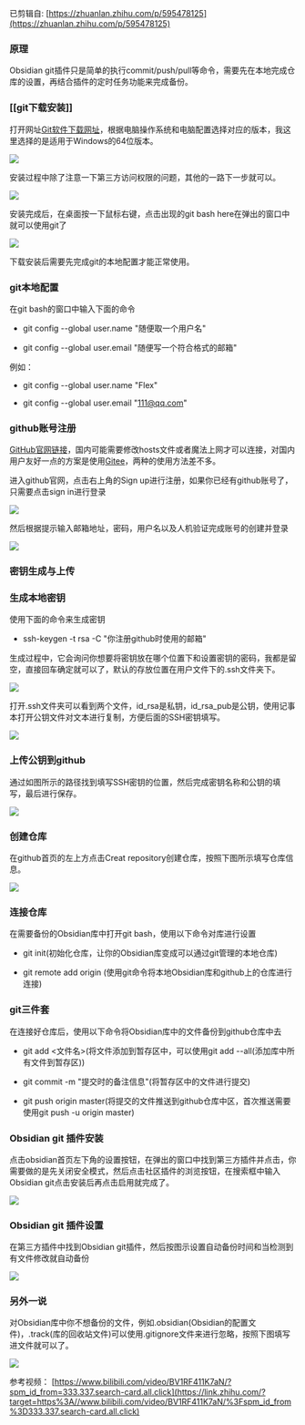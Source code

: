 
已剪辑自: [https://zhuanlan.zhihu.com/p/595478125](https://zhuanlan.zhihu.com/p/595478125)

### 原理

Obsidian git插件只是简单的执行commit/push/pull等命令，需要先在本地完成仓库的设置，再结合插件的定时任务功能来完成备份。

### [[git下载安装]]

打开网址[Git软件下载网址](https://link.zhihu.com/?target=https%3A//git-scm.com/downloads)，根据电脑操作系统和电脑配置选择对应的版本，我这里选择的是适用于Windows的64位版本。

  

![](https://pic4.zhimg.com/v2-8064e148c390b3d2c0a716ad0b2ca13b_r.jpg)

  

安装过程中除了注意一下第三方访问权限的问题，其他的一路下一步就可以。

  

![](https://pic3.zhimg.com/v2-a3edf0b826f62a8283376a6b3d457f0e_r.jpg)

  

安装完成后，在桌面按一下鼠标右键，点击出现的git bash here在弹出的窗口中就可以使用git了

  

![](https://pic3.zhimg.com/v2-e29d8dd089eb6a03b1b02dbdf483c5be_r.jpg)

  

下载安装后需要先完成git的本地配置才能正常使用。

### git本地配置

在git bash的窗口中输入下面的命令

- git config --global user.name "随便取一个用户名"  
    
- git config --global user.email "随便写一个符合格式的邮箱"  
    

例如：

- git config --global user.name "Flex"  
    
- git config --global user.email "111@qq.com"  
    

### github账号注册

[GitHub官网链接](https://link.zhihu.com/?target=https%3A//github.com/)，国内可能需要修改hosts文件或者魔法上网才可以连接，对国内用户友好一点的方案是使用[Gitee](https://link.zhihu.com/?target=https%3A//gitee.com/)，两种的使用方法差不多。

进入github官网，点击右上角的Sign up进行注册，如果你已经有github账号了，只需要点击sign in进行登录

  

![](https://pic1.zhimg.com/v2-41f7cea53888023abb0a0aa9b912fc78_r.jpg)

  

然后根据提示输入邮箱地址，密码，用户名以及人机验证完成账号的创建并登录

  

![](https://pic2.zhimg.com/v2-40cdfc8016dd9dbcceb0838738c406d1_r.jpg)

  

### 密钥生成与上传

### 生成本地密钥

使用下面的命令来生成密钥

- ssh-keygen -t rsa -C "你注册github时使用的邮箱"

生成过程中，它会询问你想要将密钥放在哪个位置下和设置密钥的密码，我都是留空，直接回车确定就可以了，默认的存放位置在用户文件下的.ssh文件夹下。

  

![](https://pic2.zhimg.com/v2-5c8e4770a9c8c8874ea0615dd10a3b7d_r.jpg)

  

打开.ssh文件夹可以看到两个文件，id_rsa是私钥，id_rsa_pub是公钥，使用记事本打开公钥文件对文本进行复制，方便后面的SSH密钥填写。

  

![](https://pic1.zhimg.com/v2-fc10cdd315cf93118a74ed96b6ece7d4_r.jpg)

  

### 上传公钥到github

通过如图所示的路径找到填写SSH密钥的位置，然后完成密钥名称和公钥的填写，最后进行保存。

  

![](https://pic2.zhimg.com/v2-b02e2bfea1ee396f3336ab29347d0781_r.jpg)

  

### 创建仓库

在github首页的左上方点击Creat repository创建仓库，按照下图所示填写仓库信息。

  

![](https://pic3.zhimg.com/v2-5aeabad386455e95ecdbf4e53fdb6c16_r.jpg)

  

### 连接仓库

在需要备份的Obsidian库中打开git bash，使用以下命令对库进行设置

- git init(初始化仓库，让你的Obsidian库变成可以通过git管理的本地仓库)  
    
- git remote add origin (使用git命令将本地Obsidian库和github上的仓库进行连接)  
    

### git三件套

在连接好仓库后，使用以下命令将Obsidian库中的文件备份到github仓库中去

- git add <文件名>(将文件添加到暂存区中，可以使用git add --all(添加库中所有文件到暂存区))  
    
- git commit -m "提交时的备注信息"(将暂存区中的文件进行提交)  
    
- git push origin master(将提交的文件推送到github仓库中区，首次推送需要使用git push -u origin master)  
    

### Obsidian git 插件安装

点击obsidian首页左下角的设置按钮，在弹出的窗口中找到第三方插件并点击，你需要做的是先关闭安全模式，然后点击社区插件的浏览按钮，在搜索框中输入Obsidian git点击安装后再点击启用就完成了。

  

![](https://pic4.zhimg.com/v2-ca6368edf02c726786dfb7c8e08254bb_r.jpg)

  

### Obsidian git 插件设置

在第三方插件中找到Obsidian git插件，然后按图示设置自动备份时间和当检测到有文件修改就自动备份

  

![](https://pic4.zhimg.com/v2-99e737a40036c49915055a4d237369c7_r.jpg)

  

### 另外一说

对Obsidian库中你不想备份的文件，例如.obsidian(Obsidian的配置文件)，.track(库的回收站文件)可以使用.gitignore文件来进行忽略，按照下图填写进文件就可以了。

  

![](https://pic4.zhimg.com/v2-700a531d01a3714e68d7f5997176fab7_r.jpg)

  

参考视频： [https://www.bilibili.com/video/BV1RF411K7aN/?spm_id_from=333.337.search-card.all.click](https://link.zhihu.com/?target=https%3A//www.bilibili.com/video/BV1RF411K7aN/%3Fspm_id_from%3D333.337.search-card.all.click)